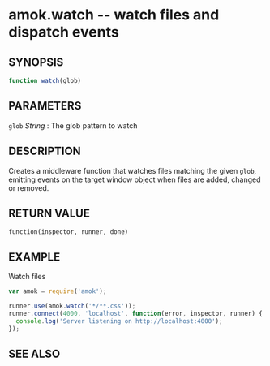 # amok.watch -- watch files and dispatch events
## SYNOPSIS

```js
function watch(glob)
```

## PARAMETERS
`glob` *String*
:   The glob pattern to watch

## DESCRIPTION

Creates a middleware function that watches files matching the given `glob`,
emitting events on the target window object when files are added, changed or
removed.

## RETURN VALUE

`function(inspector, runner, done)`

## EXAMPLE

Watch files

```js
var amok = require('amok');

runner.use(amok.watch('*/**.css'));
runner.connect(4000, 'localhost', function(error, inspector, runner) {
  console.log('Server listening on http://localhost:4000');
});
```

## SEE ALSO
